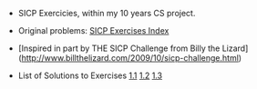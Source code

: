 * SICP Exercicies, within my 10 years CS project.

* Original problems: 
[SICP Exercises Index](https://mitpress.mit.edu/sicp/full-text/book/book-Z-H-37.html#%_chap_Temp_850)

* [Inspired in part by THE SICP Challenge from Billy the Lizard] (http://www.billthelizard.com/2009/10/sicp-challenge.html)
* List of Solutions to Exercises 
[1.1](https://github.com/jagg-ix/sicp_es/tree/master/labs/ex01/)
[1.2](https://github.com/jagg-ix/sicp_es/tree/master/labs/ex1-2)
[1.3](https://github.com/jagg-ix/sicp_es/tree/master/labs/ex1-3)



